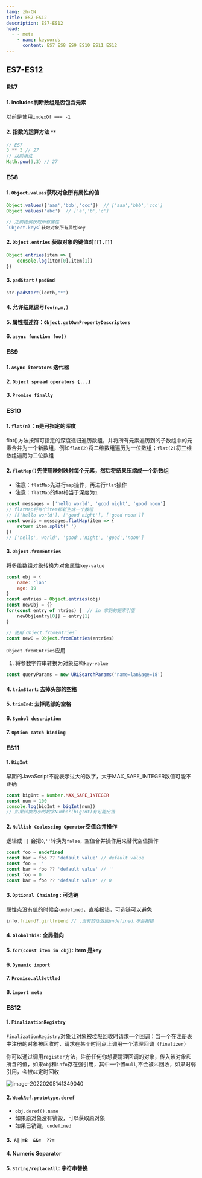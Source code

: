 ```yaml
---
lang: zh-CN
title: ES7-ES12
description: ES7-ES12
head:
  - - meta
    - name: keywords
      content: ES7 ES8 ES9 ES10 ES11 ES12
---
```


## ES7-ES12

### ES7

#### 1. includes判断数组是否包含元素

以前是使用`indexOf === -1`

#### 2. 指数的运算方法 `**`

```js
// ES7
3 ** 3 // 27
// 以前用法
Math.pow(3,3) // 27
```

### ES8

#### 1. `Object.values`获取对象所有属性的值

```js
Object.values(['aaa','bbb','ccc'])  // ['aaa','bbb','ccc']
Object.values('abc')  // ['a','b','c']

// 之前提供获取所有属性
`Object.keys`获取对象所有属性key
```

#### 2.  `Object.entries` 获取对象的键值对`[[],[]]`

```js
Object.entries(item => {
    console.log(item[0],item[1])
})
```

#### 3. `padStart` / `padEnd`

```js
str.padStart(lenth,"*")
```

#### 4. 允许结尾逗号`foo(n,m,)`

#### 5. 属性描述符：`Object.getOwnPropertyDescriptors`

#### 6. `async function foo()`

### ES9

#### 1. `Async iterators` 迭代器

#### 2. `Object spread operators {...}`

#### 3. `Promise finally`

### ES10

#### 1. `flat(n)`：n是可指定的深度

flat()方法按照可指定的深度递归遍历数组，并将所有元素遍历到的子数组中的元素合并为一个新数组，例如`flat(2)`将二维数组遍历为一位数组；`flat(2)`将三维数组遍历为二位数组

#### 2. `flatMap()`先使用映射映射每个元素，然后将结果压缩成一个新数组

- 注意：`flatMap`先进行`map`操作，再进行`flat`操作
- 注意：`flatMap`的flat相当于深度为`1`

```js
const messages = ['hello world', 'good night', 'good noon']
// flatMap将每个item都新生成一个数组
// [['hello world'], ['good night'], ['good noon']]
const words = messages.flatMap(item => {
    return item.split(' ')
})
// ['hello','world', 'good','night', 'good','noon']
```

#### 3. `Object.fromEntries`

将多维数组对象转换为对象属性`key-value`

```js
const obj = {
    name: 'lan'
    age: 19
}
const entries = Object.entries(obj)
const newObj = {}
for(const entry of ntries) {  // in 拿到的是索引值
    newObj[entry[0]] = entry[1]
}

// 使用`Object.fromEntries`
const newO = Object.fromEntries(entries)
```

`Object.fromEntries`应用

1. 将参数字符串转换为对象结构`key-value`

```js
const queryParams = new URLSearchParams('name=lan&age=18')
```

#### 4. `trimStart`: 去掉头部的空格

#### 5. `trimEnd`: 去掉尾部的空格

#### 6. `Symbol description`

#### 7. `Option catch binding`

### ES11

#### 1. `BigInt`

早期的JavaScript不能表示过大的数字，大于MAX_SAFE_INTEGER数值可能不正确

```js
const bigInt = Number.MAX_SAFE_INTEGER
const num = 100
console.log(bigInt + bigInt(num))
// 如果转换为小的数字Number(bigInt)有可能出错
```

#### 2. `Nullish Coalescing Operator`空值合并操作

逻辑或 `||` 会把`0`,`''`转换为`false，`空值合并操作用来替代空值操作

```js
const foo = undefined
const bar = foo ?? 'default value' // default value
const foo = ''
const bar = foo ?? 'default value' // ''
const foo = 0
const bar = foo ?? 'default value' // 0
```

#### 3. `Optional Chaining` : 可选链

属性点没有值的时候会`undefined`，直接报错，可选链可以避免

```js
info.friend?.girlfriend // ,没有的话返回undefined,不会报错
```

#### 4. `GlobalThis`: 全局指向

#### 5. `for(const item in obj)`: item 是key

#### 6. `Dynamic import`

#### 7. `Promise.allSettled`

#### 8. `import meta`

### ES12

#### 1. `FinalizationRegistry`

`FinalizationRegistry`对象让对象被垃圾回收时请求一个回调：当一个在注册表中注册的对象被回收时，请求在某个时间点上调用一个清理回调（`finalizer`）

你可以通过调用`register`方法，注册任何你想要清理回调的对象，传入该对象和所含的值，如果`obj`和`info`存在强引用，其中一个置`null`,不会被`GC`回收，如果时弱引用，会被`GC`定时回收

![image-20220205141349040](@alias/image-20220205141349040.png)

#### 2. `WeakRef.prototype.deref`

- `obj.deref().name`
- 如果原对象没有销毁，可以获取原对象
- 如果已销毁，`undefined`

#### 3.` A||=B  &&=  ??=`

#### 4. Numeric Separator

#### 5. `String/replaceAll`: 字符串替换

<ClientOnly>
  <Valine></Valine>
</ClientOnly>

